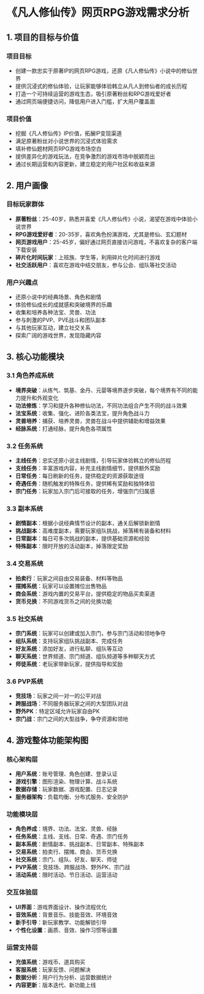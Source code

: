 # 《凡人修仙传》网页RPG游戏需求分析

## 1. 项目的目标与价值

### 项目目标
- 创建一款忠实于原著IP的网页RPG游戏，还原《凡人修仙传》小说中的修仙世界
- 提供沉浸式的修仙体验，让玩家能够体验韩立从凡人到修仙者的成长历程
- 打造一个可持续运营的游戏生态，吸引原著粉丝和RPG游戏爱好者
- 通过网页端便捷访问，降低用户进入门槛，扩大用户覆盖面

### 项目价值
- 挖掘《凡人修仙传》IP价值，拓展IP变现渠道
- 满足原著粉丝对小说世界的沉浸式体验需求
- 填补修仙题材网页RPG游戏市场空白
- 提供差异化的游戏玩法，在竞争激烈的游戏市场中脱颖而出
- 通过长期运营和内容更新，建立稳定的用户社区和收益来源

## 2. 用户画像

### 目标玩家群体
- **原著粉丝**：25-40岁，熟悉并喜爱《凡人修仙传》小说，渴望在游戏中体验小说世界
- **RPG游戏爱好者**：20-35岁，喜欢角色扮演游戏，尤其是修仙、玄幻题材
- **网页游戏用户**：25-45岁，偏好通过网页直接访问游戏，不喜欢复杂的客户端下载安装
- **碎片化时间玩家**：上班族、学生等，利用碎片化时间进行游戏
- **社交活跃用户**：喜欢在游戏中结交朋友，参与公会、组队等社交活动

### 用户兴趣点
- 还原小说中的经典场景、角色和剧情
- 体验修仙成长的成就感和突破境界的乐趣
- 收集和培养各种法宝、灵兽、功法
- 参与刺激的PVP、PVE战斗和团队副本
- 与其他玩家互动，建立社交关系
- 探索广阔的游戏世界，发现隐藏内容

## 3. 核心功能模块

### 3.1 角色养成系统
- **境界突破**：从练气、筑基、金丹、元婴等境界逐步突破，每个境界有不同的能力提升和外观变化
- **功法修炼**：学习和提升各种修仙功法，不同功法组合产生不同的战斗效果
- **法宝系统**：收集、强化、进阶各类法宝，提升角色战斗力
- **灵兽培养**：捕获、培养灵兽，灵兽在战斗中提供辅助和增益效果
- **经脉系统**：打通经脉，提升角色各项属性

### 3.2 任务系统
- **主线任务**：忠实还原小说主线剧情，引导玩家体验韩立的修仙历程
- **支线任务**：丰富游戏内容，补充主线剧情细节，提供额外奖励
- **日常任务**：每日刷新的任务，提供稳定的资源获取途径
- **奇遇任务**：随机触发的特殊任务，提供稀有奖励和独特体验
- **宗门任务**：玩家加入宗门后可接取的任务，增强宗门归属感

### 3.3 副本系统
- **剧情副本**：根据小说经典情节设计的副本，通关后解锁新剧情
- **挑战副本**：高难度副本，需要玩家组队挑战，掉落稀有装备和材料
- **日常副本**：每日可多次挑战的副本，提供基础资源和经验
- **特殊副本**：限时开放的活动副本，掉落限定奖励

### 3.4 交易系统
- **拍卖行**：玩家之间自由交易装备、材料等物品
- **摆摊系统**：玩家可以设置摊位出售物品
- **商会系统**：游戏内置的交易平台，提供稳定的物品买卖渠道
- **货币兑换**：不同游戏货币之间的兑换功能

### 3.5 社交系统
- **宗门系统**：玩家可以创建或加入宗门，参与宗门活动和领地争夺
- **组队系统**：支持玩家组队挑战副本、完成任务
- **好友系统**：添加好友，进行私聊、组队等互动
- **聊天系统**：世界频道、宗门频道、组队频道等多种聊天方式
- **师徒系统**：老玩家带新玩家，提供指导和奖励

### 3.6 PVP系统
- **竞技场**：玩家之间一对一的公平对战
- **跨服战场**：不同服务器玩家之间的大型团队对战
- **野外PK**：特定区域允许玩家自由PK
- **宗门战**：宗门之间的大型战争，争夺资源和领地

## 4. 游戏整体功能架构图

### 核心架构层
- **用户系统**：账号管理、角色创建、登录认证
- **游戏引擎**：图形渲染、物理计算、战斗系统
- **数据存储**：玩家数据、游戏配置、日志记录
- **服务器架构**：负载均衡、分布式服务、安全防护

### 功能模块层
- **角色养成**：境界、功法、法宝、灵兽、经脉
- **任务系统**：主线、支线、日常、奇遇、宗门任务
- **副本系统**：剧情副本、挑战副本、日常副本、特殊副本
- **交易系统**：拍卖行、摆摊、商会、货币兑换
- **社交系统**：宗门、组队、好友、聊天、师徒
- **PVP系统**：竞技场、跨服战场、野外PK、宗门战
- **活动系统**：限时活动、节日活动、运营活动

### 交互体验层
- **UI界面**：游戏界面设计、操作流程优化
- **音效系统**：背景音乐、技能音效、环境音效
- **新手引导**：新玩家教学、功能解锁引导
- **个性化设置**：画质、音效、操作习惯等设置

### 运营支持层
- **充值系统**：游戏币、道具购买
- **客服系统**：玩家反馈、问题解决
- **数据分析**：用户行为分析、运营数据统计
- **内容更新**：版本迭代、新功能上线